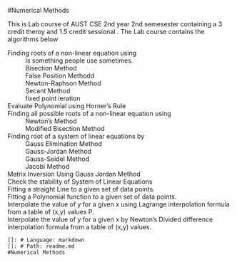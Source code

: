 #Numerical Methods

This is  Lab course of  AUST CSE 2nd year 2nd semesester containing a 3 credit theroy and 1.5 credit sessional . The Lab course contains the algorithms below<br>

<dl>

  <dt>Finding roots of a non-linear equation using </dt>
  <dd>Is something people use sometimes.</dd>
  <dd> Bisection Method</dd>
  <dd> False Position Methodd</dd>
  <dd> Newton-Raphson Method</dd>
  <dd> Secant Method</dd>
  <dd> fixed point ieration</dd>

  <dt>Evaluate Polynomial using Horner’s Rule</dt>

  <dt>Finding all possible roots of a non-linear equation using </dt>
  <dd> Newton’s Method</dd>
  <dd> Modified Bisection Method</dd>

  <dt>Finding root of a system of linear equations by </dt>
  <dd>Gauss Elimination Method</dd>
  <dd>Gauss-Jordan Method</dd>
  <dd>Gauss-Seidel Method</dd>
  <dd> Jacobi Method </dd>

  <dt> Matrix Inversion Using Gauss Jordan Method </dt>
  <dt> Check the stability of System of Linear Equations </dt>

  <dt> Fitting a straight Line to a given set of data points. </dt>

  <dt> Fitting a Polynomial function to a given set of data points. </dt>

  <dt> Interpolate the value of y for a given x using Lagrange interpolation formula from a table of (x,y) values P. </dt>

  <dt> Interpolate the value of y for a given x by Newton’s Divided difference interpolation formula from a table of (x,y) values.</dt>

</dl>



    
    []: # Language: markdown
    []: # Path: readme.md
    #Numerical Methods

    








